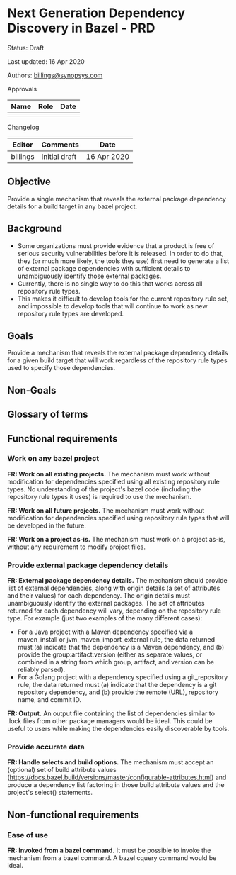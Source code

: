# Next Generation Dependency Discovery in Bazel - PRD

Status: Draft

Last updated: 16 Apr 2020

Authors: billings@synopsys.com

Approvals

| Name         | Role                              | Date           |
| ------------ | ----------------------------------------------------- | -------------- |
|              |                                   |                |



Changelog

| Editor       | Comments                                              | Date           |
| ------------ | ----------------------------------------------------- | -------------- |
| billings     | Initial draft                                         | 16 Apr 2020    |


## Objective

Provide a single mechanism that reveals the external package dependency details for a build target in any bazel project.

## Background

- Some organizations must provide evidence that a product is free of serious security vulnerabilities before it is released. In order to do that, they (or much more likely, the tools they use) first need to generate a list of external package dependencies with sufficient details to unambiguously identify those external packages.
- Currently, there is no single way to do this that works across all repository rule types.
- This makes it difficult to develop tools for the current repository rule set, and impossible to develop tools that will continue to work as new repository rule types are developed.

## Goals

Provide a mechanism that reveals the external package dependency details for a given build target that will work regardless of the repository rule types used to specify those dependencies.

## Non-Goals

## Glossary of terms

## Functional requirements

### Work on any bazel project

**FR: Work on all existing projects.** The mechanism must work without modification for dependencies specified using all existing repository rule types. No understanding of the project&#39;s bazel code (including the repository rule types it uses) is required to use the mechanism.

**FR: Work on all future projects.** The mechanism must work without modification for dependencies specified using repository rule types that will be developed in the future.

**FR: Work on a project as-is.** The mechanism must work on a project as-is, without any requirement to modify project files.

### Provide external package dependency details

**FR: External package dependency details.** The mechanism should provide list of external dependencies, along with origin details (a set of attributes and their values) for each dependency. The origin details must unambiguously identify the external packages. The set of attributes returned for each dependency will vary, depending on the repository rule type. For example (just two examples of the many different cases):

- For a Java project with a Maven dependency specified via a maven\_install or jvm\_maven\_import\_external rule, the data returned must (a) indicate that the dependency is a Maven dependency, and (b) provide the group:artifact:version (either as separate values, or combined in a string from which group, artifact, and version can be reliably parsed).
- For a Golang project with a dependency specified using a git\_repository rule, the data returned must (a) indicate that the dependency is a git repository dependency, and (b) provide the remote (URL), repository name, and commit ID.

**FR: Output.** An output file containing the list of dependencies similar to .lock files from other package managers would be ideal. This could be useful to users while making the dependencies easily discoverable by tools.

### Provide accurate data

**FR: Handle selects and build options.** The mechanism must accept an (optional) set of build attribute values (https://docs.bazel.build/versions/master/configurable-attributes.html) and produce a dependency list factoring in those build attribute values and the project&#39;s select() statements.

## Non-functional requirements

### Ease of use

**FR: Invoked from a bazel command.** It must be possible to invoke the mechanism from a bazel command. A bazel cquery command would be ideal.

